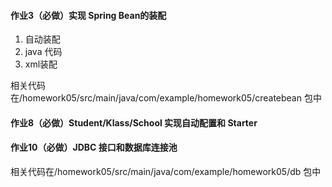 #### 作业3（必做）实现 Spring Bean的装配

1. 自动装配  
2. java 代码
3. xml装配

相关代码在/homework05/src/main/java/com/example/homework05/createbean 包中

#### 作业8（必做）Student/Klass/School 实现自动配置和 Starter

#### 作业10（必做）JDBC 接口和数据库连接池

相关代码在/homework05/src/main/java/com/example/homework05/db 包中



